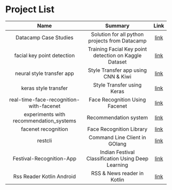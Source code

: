 # Project List
**Name**|**Summary**|**Link**
:-----:|:-----:|:-----:
Datacamp Case Studies |Solution for all python projects from Datacamp|[link](https://github.com/ishwarsawale/Datacamp\_python\_projects)
facial key point detection|Training Facial Key point detection on Kaggle Dataset|[link](https://github.com/ishwarsawale/facial\_key\_point\_detection)
neural style transfer app|Style Transfer app using CNN & Kiwi|[link](https://github.com/ishwarsawale/neural\_style\_transfer\_app)
keras style transfer|Style Transfer using Keras|[link](https://github.com/ishwarsawale/keras\_style\_transfer)
real-time-face-recognition-with-facenet|Face Recognition Using Facenet|[link](https://github.com/ishwarsawale/real-time-face-recognition-with-facenet)
experiments with recommendation\_systems|Recommendation system |[link](https://github.com/ishwarsawale/experiments\_with\_recommendation\_systems)
facenet recognition|Face Recognition Library |[link](https://github.com/ishwarsawale/facenet\_recognition)
restcli|Command Line Client in GOlang|[link](https://github.com/ishwarsawale/restcli)
Festival-Recognition-App|Indian Festival Classification Using Deep Learning |[link](https://github.com/ishwarsawale/Festival-Recognition-App)
Rss Reader Kotlin Android|RSS & News reader in Kotlin|[link](https://github.com/ishwarsawale/RSSReaderKotlinAndroid)